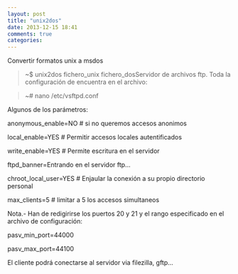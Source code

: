 ```yaml
---
layout: post
title: "unix2dos"
date: 2013-12-15 18:41
comments: true
categories: 
---
```

Convertir formatos unix a msdos

>~$ unix2dos fichero_unix fichero_dosServidor de archivos ftp. Toda la configuración de encuentra en el archivo:

>~# nano /etc/vsftpd.conf

Algunos de los parámetros:

anonymous_enable=NO # si no queremos accesos anonimos

local_enable=YES # Permitir accesos locales autentificados

write_enable=YES # Permite escritura en el servidor

ftpd_banner=Entrando en el servidor ftp...

chroot_local_user=YES # Enjaular la conexión a su propio directorio personal

max_clients=5 # limitar a 5 los accesos simultaneos

Nota.- Han de redigirirse los puertos 20 y 21 y el rango especificado en el archivo de configuración:

pasv_min_port=44000

pasv_max_port=44100

El cliente podrá conectarse al servidor via filezilla, gftp...

